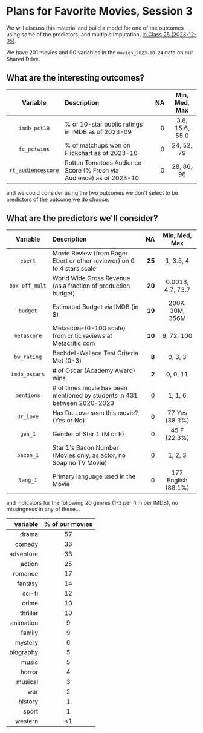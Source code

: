 # Plans for Favorite Movies, Session 3

We will discuss this material and build a model for one of the outcomes using some of the predictors, and multiple imputation, [in Class 25 (2023-12-05)](https://github.com/THOMASELOVE/431-classes-2023/tree/main/class25).

We have 201 movies and 90 variables in the `movies_2023-10-24` data on our Shared Drive.

## What are the interesting outcomes?

Variable | Description | NA | Min, Med, Max
:-------------: | :------------------------------------------------------------------ | ---: | :---------:
`imdb_pct10` | % of 10-star public ratings in IMDB as of 2023-09 | 0 | 3.8, 15.6, 55.0
`fc_pctwins` | % of matchups won on Flickchart as of 2023-10 | 0 | 24, 52, 79
`rt_audiencescore` | Rotten Tomatoes Audience Score (% Fresh via Audience) as of 2023-10 | 0 | 28, 86, 98

and we could consider using the two outcomes we don't select to be predictors of the outcome we do choose.

## What are the predictors we'll consider?

Variable | Description | NA | Min, Med, Max
:-------------: | :------------------------------------------------------------------ | ---: | :---------:
`ebert` | Movie Review (from Roger Ebert or other reviewer) on 0 to 4 stars scale | **25** | 1, 3.5, 4
`box_off_mult` | World Wide Gross Revenue (as a fraction of production budget) | **20** | 0.0013, 4.7, 73.7
`budget` | Estimated Budget via IMDB (in $) | **19** | 200K,	30M,	356M
`metascore` | Metascore (0-100 scale) from critic reviews at Metacritic.com | **10** | 9, 72, 100
`bw_rating` | Bechdel-Wallace Test Criteria Met (0-3) | **8** | 0, 3, 3
`imdb_oscars` | # of Oscar (Academy Award) wins | **2** | 0, 0, 11
`mentions` | # of times movie has been mentioned by students in 431 between 2020-2023 | 0 | 1, 1, 6
`dr_love` | Has Dr. Love seen this movie? (Yes or No) | 0 | 77 Yes (38.3%)
`gen_1` | Gender of Star 1 (M or F) | 0 | 45 F (22.3%)
`bacon_1` | Star 1's Bacon Number (Movies only, as actor, no Soap no TV Movie) | 0 | 1, 2, 3
`lang_1` | Primary language used in the Movie | 0 | 177 English (88.1%)

and indicators for the following 20 genres (1-3 per film per IMDB), no missingness in any of these...

variable | % of our movies
---------: | :----------:
drama | 57
comedy | 36
adventure | 33
action | 25
romance | 17
fantasy | 14
sci-fi | 12
crime | 10
thriller | 10
animation | 9
family | 9
mystery | 6
biography | 5
music | 5
horror | 4
musical | 3
war | 2
history | 1
sport | 1
western | <1


